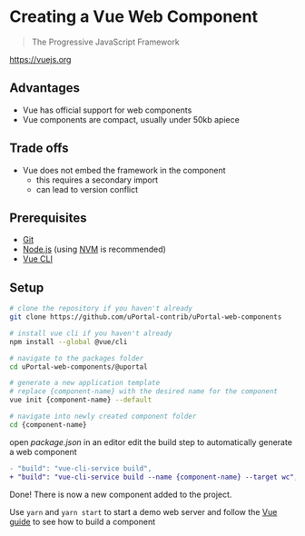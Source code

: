 # Creating a Vue Web Component

> The Progressive JavaScript Framework

<https://vuejs.org>

## Advantages

* Vue has official support for web components
* Vue components are compact, usually under 50kb apiece

## Trade offs

* Vue does not embed the framework in the component
  * this requires a secondary import
  * can lead to version conflict

## Prerequisites

* [Git][]
* [Node.js][] (using [NVM][] is recommended)
* [Vue CLI][]

## Setup

```sh
# clone the repository if you haven't already
git clone https://github.com/uPortal-contrib/uPortal-web-components

# install vue cli if you haven't already
npm install --global @vue/cli

# navigate to the packages folder
cd uPortal-web-components/@uportal

# generate a new application template
# replace {component-name} with the desired name for the component
vue init {component-name} --default

# navigate into newly created component folder
cd {component-name}
```

open _package.json_ in an editor
edit the build step to automatically generate a web component

```diff
- "build": "vue-cli-service build",
+ "build": "vue-cli-service build --name {component-name} --target wc",
```

Done!
There is now a new component added to the project.

Use `yarn` and `yarn start` to start a demo web server and follow the [Vue guide][] to see how to build a component

[git]: https://git-scm.com/download
[node.js]: https://nodejs.org/en/download/
[nvm]: https://github.com/creationix/nvm#readme
[vue cli]: https://github.com/vuejs/vue-cli
[vue guide]: https://vuejs.org/v2/guide/
